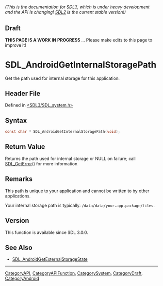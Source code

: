 ###### (This is the documentation for SDL3, which is under heavy development and the API is changing! [SDL2](https://wiki.libsdl.org/SDL2/) is the current stable version!)

## Draft

**THIS PAGE IS A WORK IN PROGRESS** ... Please make edits to this page to improve it!


<!-- #*^*^*^*^*See https://wiki.libsdl.org/SGFunctions for details on editing this page*^*^*^*^* -->
# SDL_AndroidGetInternalStoragePath

Get the path used for internal storage for this application.

## Header File

Defined in [<SDL3/SDL_system.h>](https://github.com/libsdl-org/SDL/blob/main/include/SDL3/SDL_system.h)

## Syntax

```c
const char * SDL_AndroidGetInternalStoragePath(void);

```

## Return Value

Returns the path used for internal storage or NULL on failure; call
[SDL_GetError](SDL_GetError)() for more information.

## Remarks

This path is unique to your application and cannot be written to by other
applications.

Your internal storage path is typically:
`/data/data/your.app.package/files`.

## Version

This function is available since SDL 3.0.0.

## See Also

- [SDL_AndroidGetExternalStorageState](SDL_AndroidGetExternalStorageState)

----
[CategoryAPI](CategoryAPI), [CategoryAPIFunction](CategoryAPIFunction), [CategorySystem](CategorySystem), [CategoryDraft](CategoryDraft), [CategoryAndroid](CategoryAndroid)
<!-- #See the Style Guide for instructions on editing the footer. -->


